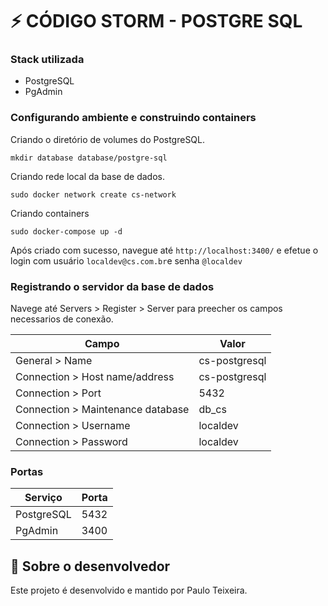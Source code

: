 # ⚡ CÓDIGO STORM - POSTGRE SQL #

### Stack utilizada

- PostgreSQL
- PgAdmin

### Configurando ambiente e construindo containers

Criando o diretório de volumes do PostgreSQL.

```
mkdir database database/postgre-sql
```

Criando rede local da base de dados.
```
sudo docker network create cs-network
```

Criando containers

```
sudo docker-compose up -d
```

Após criado com sucesso, navegue até `http://localhost:3400/` e efetue o login com usuário `localdev@cs.com.br`e senha `@localdev`


### Registrando o servidor da base de dados

Navege até Servers > Register > Server para preecher os campos necessarios de conexão.

| Campo  | Valor |
| --- | --- |
| General > Name | cs-postgresql | 
| Connection > Host name/address | cs-postgresql |
| Connection > Port | 5432 |
| Connection > Maintenance database | db_cs |
| Connection > Username | localdev |
| Connection > Password | localdev |

### Portas
| Serviço  | Porta |
| --- | --- |
| PostgreSQL | 5432 |
| PgAdmin | 3400 |

## 🚀 Sobre o desenvolvedor

Este projeto é desenvolvido e mantido por Paulo Teixeira.
